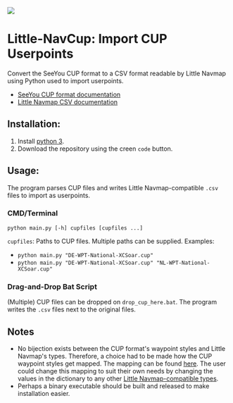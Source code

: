 ![](https://mobiuslau.s-ul.eu/PNQCQxAc)

# Little-NavCup: Import CUP Userpoints

Convert the SeeYou CUP format to a CSV format readable by Little Navmap using Python used to import userpoints.

- [SeeYou CUP format documentation](https://downloads.naviter.com/docs/SeeYou_CUP_file_format.pdf)
- [Little Navmap CSV documentation](https://www.littlenavmap.org/manuals/littlenavmap/release/3.0/en/USERPOINT.html#csv-data-format)

## Installation:

1. Install [python 3](https://www.python.org/downloads/).
2. Download the repository using the creen `code` button.

## Usage:

The program parses CUP files and writes Little Navmap-compatible `.csv` files to import as userpoints.

### CMD/Terminal

`python main.py [-h] cupfiles [cupfiles ...]`

`cupfiles`: Paths to CUP files. Multiple paths can be supplied. Examples:

- `python main.py "DE-WPT-National-XCSoar.cup"`
- `python main.py "DE-WPT-National-XCSoar.cup" "NL-WPT-National-XCSoar.cup"`

### Drag-and-Drop Bat Script

(Multiple) CUP files can be dropped on `drop_cup_here.bat`. The program writes the `.csv` files next to the original files.

## Notes
- No bijection exists between the CUP format's waypoint styles and Little Navmap's types. Therefore, a choice had to be made how the CUP waypoint styles get mapped. The mapping can be found [here](https://github.com/Mobiuslau/Little-NavCup/blob/9fa22f71b341f327110c771da3b897ade3a7477a/main.py#L175). The user could change this mapping to suit their own needs by changing the values in the dictionary to any other [Little Navmap-compatible types](https://www.littlenavmap.org/manuals/littlenavmap/release/3.0/en/USERPOINT.html#types).
- Perhaps a binary executable should be built and released to make installation easier.
